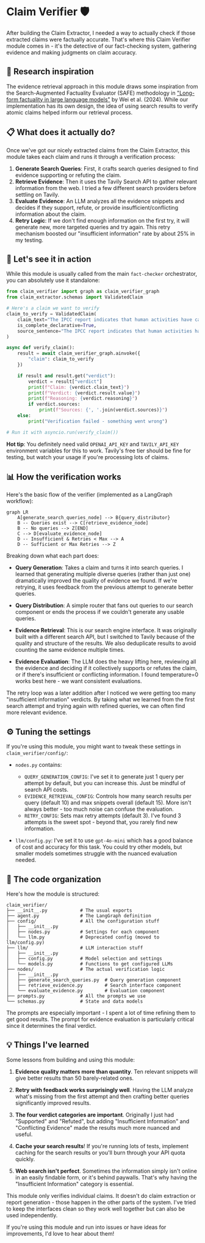 # Claim Verifier 🛡️

After building the Claim Extractor, I needed a way to actually check if those extracted claims were factually accurate. That's where this Claim Verifier module comes in - it's the detective of our fact-checking system, gathering evidence and making judgments on claim accuracy.

## 📡 Research inspiration

The evidence retrieval approach in this module draws some inspiration from the Search-Augmented Factuality Evaluator (SAFE) methodology in ["Long-form factuality in large language models"](https://arxiv.org/abs/2403.18802) by Wei et al. (2024). While our implementation has its own design, the idea of using search results to verify atomic claims helped inform our retrieval process.

## 📋 What does it actually do?

Once we've got our nicely extracted claims from the Claim Extractor, this module takes each claim and runs it through a verification process:

1.  **Generate Search Queries**: First, it crafts search queries designed to find evidence supporting or refuting the claim.
2.  **Retrieve Evidence**: Then it uses the Tavily Search API to gather relevant information from the web. I tried a few different search providers before settling on Tavily.
3.  **Evaluate Evidence**: An LLM analyzes all the evidence snippets and decides if they support, refute, or provide insufficient/conflicting information about the claim.
4.  **Retry Logic**: If we don't find enough information on the first try, it will generate new, more targeted queries and try again. This retry mechanism boosted our "insufficient information" rate by about 25% in my testing.

## 📝 Let's see it in action

While this module is usually called from the main `fact-checker` orchestrator, you can absolutely use it standalone:

```python
from claim_verifier import graph as claim_verifier_graph
from claim_extractor.schemas import ValidatedClaim

# Here's a claim we want to verify
claim_to_verify = ValidatedClaim(
    claim_text="The IPCC report indicates that human activities have caused approximately 1.0°C of global warming.",
    is_complete_declarative=True,
    source_sentence="The IPCC report indicates that human activities have caused approximately 1.0°C of global warming above pre-industrial levels."
)

async def verify_claim():
    result = await claim_verifier_graph.ainvoke({
        "claim": claim_to_verify
    })

    if result and result.get("verdict"):
        verdict = result["verdict"]
        print(f"Claim: {verdict.claim_text}")
        print(f"Verdict: {verdict.result.value}")
        print(f"Reasoning: {verdict.reasoning}")
        if verdict.sources:
            print(f"Sources: {', '.join(verdict.sources)}")
    else:
        print("Verification failed - something went wrong")

# Run it with asyncio.run(verify_claim())
```

**Hot tip**: You definitely need valid `OPENAI_API_KEY` and `TAVILY_API_KEY` environment variables for this to work. Tavily's free tier should be fine for testing, but watch your usage if you're processing lots of claims.

## 📊 How the verification works

Here's the basic flow of the verifier (implemented as a LangGraph workflow):

```mermaid
graph LR
    A[generate_search_queries_node] --> B{query_distributor}
    B -- Queries exist --> C[retrieve_evidence_node]
    B -- No queries --> Z[END]
    C --> D[evaluate_evidence_node]
    D -- Insufficient & Retries < Max --> A
    D -- Sufficient or Max Retries --> Z
```

Breaking down what each part does:

-   **Query Generation**: Takes a claim and turns it into search queries. I learned that generating multiple diverse queries (rather than just one) dramatically improved the quality of evidence we found. If we're retrying, it uses feedback from the previous attempt to generate better queries.

-   **Query Distribution**: A simple router that fans out queries to our search component or ends the process if we couldn't generate any usable queries.

-   **Evidence Retrieval**: This is our search engine interface. It was originally built with a different search API, but I switched to Tavily because of the quality and structure of the results. We also deduplicate results to avoid counting the same evidence multiple times.

-   **Evidence Evaluation**: The LLM does the heavy lifting here, reviewing all the evidence and deciding if it collectively supports or refutes the claim, or if there's insufficient or conflicting information. I found temperature=0 works best here - we want consistent evaluations.

The retry loop was a later addition after I noticed we were getting too many "insufficient information" verdicts. By taking what we learned from the first search attempt and trying again with refined queries, we can often find more relevant evidence.

## ⚙️ Tuning the settings

If you're using this module, you might want to tweak these settings in `claim_verifier/config/`:

-   `nodes.py` contains:
    -   `QUERY_GENERATION_CONFIG`: I've set it to generate just 1 query per attempt by default, but you can increase this. Just be mindful of search API costs.
    -   `EVIDENCE_RETRIEVAL_CONFIG`: Controls how many search results per query (default 10) and max snippets overall (default 15). More isn't always better - too much noise can confuse the evaluation.
    -   `RETRY_CONFIG`: Sets max retry attempts (default 3). I've found 3 attempts is the sweet spot - beyond that, you rarely find new information.

-   `llm/config.py`: I've set it to use `gpt-4o-mini` which has a good balance of cost and accuracy for this task. You could try other models, but smaller models sometimes struggle with the nuanced evaluation needed.

## 📂 The code organization

Here's how the module is structured:

```
claim_verifier/
├── __init__.py            # The usual exports
├── agent.py               # The LangGraph definition
├── config/                # All the configuration stuff
│   ├── __init__.py
│   ├── nodes.py           # Settings for each component
│   └── llm.py             # Deprecated config (moved to llm/config.py)
├── llm/                   # LLM interaction stuff
│   ├── __init__.py
│   ├── config.py          # Model selection and settings
│   └── models.py          # Functions to get configured LLMs
├── nodes/                 # The actual verification logic
│   ├── __init__.py
│   ├── generate_search_queries.py  # Query generation component
│   ├── retrieve_evidence.py        # Search interface component
│   └── evaluate_evidence.py        # Evaluation component
├── prompts.py             # All the prompts we use
└── schemas.py             # State and data models
```

The prompts are especially important - I spent a lot of time refining them to get good results. The prompt for evidence evaluation is particularly critical since it determines the final verdict.

## 💡 Things I've learned

Some lessons from building and using this module:

1. **Evidence quality matters more than quantity**. Ten relevant snippets will give better results than 50 barely-related ones.

2. **Retry with feedback works surprisingly well**. Having the LLM analyze what's missing from the first attempt and then crafting better queries significantly improved results.

3. **The four verdict categories are important**. Originally I just had "Supported" and "Refuted", but adding "Insufficient Information" and "Conflicting Evidence" made the results much more nuanced and useful.

4. **Cache your search results**! If you're running lots of tests, implement caching for the search results or you'll burn through your API quota quickly.

5. **Web search isn't perfect**. Sometimes the information simply isn't online in an easily findable form, or it's behind paywalls. That's why having the "Insufficient Information" category is essential.

This module only verifies individual claims. It doesn't do claim extraction or report generation - those happen in the other parts of the system. I've tried to keep the interfaces clean so they work well together but can also be used independently.

If you're using this module and run into issues or have ideas for improvements, I'd love to hear about them! 